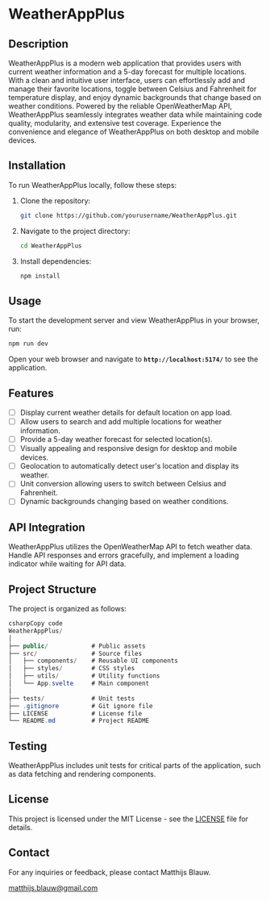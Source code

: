 # **WeatherAppPlus**

## **Description**

WeatherAppPlus is a modern web application that provides users with current weather information and a 5-day forecast for multiple locations. With a clean and intuitive user interface, users can effortlessly add and manage their favorite locations, toggle between Celsius and Fahrenheit for temperature display, and enjoy dynamic backgrounds that change based on weather conditions. Powered by the reliable OpenWeatherMap API, WeatherAppPlus seamlessly integrates weather data while maintaining code quality, modularity, and extensive test coverage. Experience the convenience and elegance of WeatherAppPlus on both desktop and mobile devices.

## **Installation**

To run WeatherAppPlus locally, follow these steps:

1. Clone the repository:

    ```bash
    git clone https://github.com/yourusername/WeatherAppPlus.git
    ```

2. Navigate to the project directory:

    ```bash
    cd WeatherAppPlus
    ```

3. Install dependencies:

    ```bash
    npm install
    ```


## **Usage**

To start the development server and view WeatherAppPlus in your browser, run:

```bash
npm run dev
```

Open your web browser and navigate to **`http://localhost:5174/`** to see the application.

## **Features**

- [ ]  Display current weather details for default location on app load.
- [ ]  Allow users to search and add multiple locations for weather information.
- [ ]  Provide a 5-day weather forecast for selected location(s).
- [ ]  Visually appealing and responsive design for desktop and mobile devices.
- [ ]  Geolocation to automatically detect user's location and display its weather.
- [ ]  Unit conversion allowing users to switch between Celsius and Fahrenheit.
- [ ]  Dynamic backgrounds changing based on weather conditions.

## **API Integration**

WeatherAppPlus utilizes the OpenWeatherMap API to fetch weather data. Handle API responses and errors gracefully, and implement a loading indicator while waiting for API data.

## **Project Structure**

The project is organized as follows:

```csharp
csharpCopy code
WeatherAppPlus/
│
├── public/            # Public assets
├── src/               # Source files
│   ├── components/    # Reusable UI components
│   ├── styles/        # CSS styles
│   ├── utils/         # Utility functions
│   └── App.svelte     # Main component
│
├── tests/             # Unit tests
├── .gitignore         # Git ignore file
├── LICENSE            # License file
└── README.md          # Project README

```

## **Testing**

WeatherAppPlus includes unit tests for critical parts of the application, such as data fetching and rendering components.

## **License**

This project is licensed under the MIT License - see the [LICENSE](https://chat.openai.com/c/LICENSE) file for details.

## **Contact**

For any inquiries or feedback, please contact Matthijs Blauw.

matthijs.blauw@gmail.com